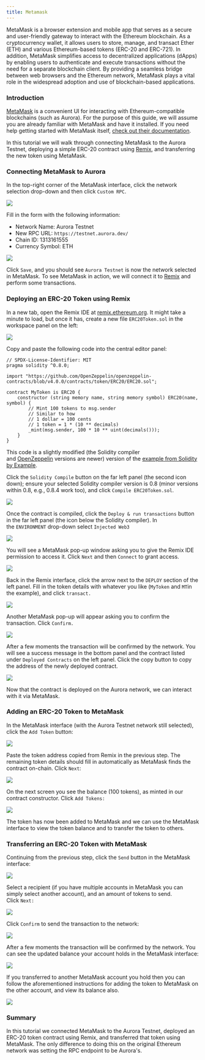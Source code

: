 ```yaml
---
title: Metamask
---
```

MetaMask is a browser extension and mobile app that serves as a secure and user-friendly gateway to interact with the Ethereum blockchain. As a cryptocurrency wallet, it allows users to store, manage, and transact Ether (ETH) and various Ethereum-based tokens (ERC-20 and ERC-721). In addition, MetaMask simplifies access to decentralized applications (dApps) by enabling users to authenticate and execute transactions without the need for a separate blockchain client. By providing a seamless bridge between web browsers and the Ethereum network, MetaMask plays a vital role in the widespread adoption and use of blockchain-based applications.

### Introduction[​](https://doc.aurora.dev/interact/metamask#introduction "Direct link to heading")

[MetaMask](https://metamask.io/) is a convenient UI for interacting with Ethereum-compatible blockchains (such as Aurora). For the purpose of this guide, we will assume you are already familiar with MetaMask and have it installed. If you need help getting started with MetaMask itself, [check out their documentation](https://metamask.io/faqs.html).

In this tutorial we will walk through connecting MetaMask to the Aurora Testnet, deploying a simple ERC-20 contract using [Remix](https://remix.ethereum.org/), and transferring the new token using MetaMask.

### Connecting MetaMask to Aurora[​](https://doc.aurora.dev/interact/metamask#connecting-metamask-to-aurora "Direct link to heading")

In the top-right corner of the MetaMask interface, click the network selection drop-down and then click `Custom RPC`.

![](https://www.datocms-assets.com/95026/1679469164-metamask_choose_network-0d3034f88dcd7bc92f61df7d1be9bb7c.png)

Fill in the form with the following information:

* Network Name: Aurora Testnet
* New RPC URL: `https://testnet.aurora.dev/`
* Chain ID: 1313161555
* Currency Symbol: ETH

![](https://www.datocms-assets.com/95026/1679469198-metamask_create_aurora_rpc-e61eab72f8fa70386b43ed3c1d403d11.png)

Click `Save`, and you should see `Aurora Testnet` is now the network selected in MetaMask. To see MetaMask in action, we will connect it to [Remix](https://remix.ethereum.org/) and perform some transactions.

### Deploying an ERC-20 Token using Remix[​](https://doc.aurora.dev/interact/metamask#deploying-an-erc-20-token-using-remix "Direct link to heading")

In a new tab, open the Remix IDE at [remix.ethereum.org](https://remix.ethereum.org/). It might take a minute to load, but once it has, create a new file `ERC20Token.sol` in the workspace panel on the left:

![](https://www.datocms-assets.com/95026/1679469248-remix_new_file-15cadba3e578d16df451448175231e8b.png)

Copy and paste the following code into the central editor panel:

```solidity
// SPDX-License-Identifier: MIT
pragma solidity ^0.8.0;

import "https://github.com/OpenZeppelin/openzeppelin-contracts/blob/v4.0.0/contracts/token/ERC20/ERC20.sol";

contract MyToken is ERC20 {
    constructor (string memory name, string memory symbol) ERC20(name, symbol) {
        // Mint 100 tokens to msg.sender
        // Similar to how
        // 1 dollar = 100 cents
        // 1 token = 1 * (10 ** decimals)
        _mint(msg.sender, 100 * 10 ** uint(decimals()));
    }
}
```

This code is a slightly modified (the Solidity compiler and [OpenZeppelin](https://openzeppelin.com/contracts/) versions are newer) version of the [example from Solidity by Example](https://solidity-by-example.org/app/erc20/).

Click the `Solidity Compile` button on the far left panel (the second icon down); ensure your selected Solidity compiler version is 0.8 (minor versions within 0.8, e.g., 0.8.4 work too), and click `Compile ERC20Token.sol`.

![](https://www.datocms-assets.com/95026/1679469384-remix_solidity_compile-1f459820c9caef73c47d3af1c87e71a6.png)

Once the contract is compiled, click the `Deploy & run transactions` button in the far left panel (the icon below the Solidity compiler). In the `ENVIRONMENT` drop-down select `Injected Web3`

![](https://www.datocms-assets.com/95026/1679469397-remix_injected_web3-dbb0d671a1703239451d7d4e133f68ba.png)

You will see a MetaMask pop-up window asking you to give the Remix IDE permission to access it. Click `Next` and then `Connect` to grant access.

![](https://www.datocms-assets.com/95026/1679469450-remix_connect_with_metamask-9d8214740f372d3b41e489cbe23c5884.png)

Back in the Remix interface, click the arrow next to the `DEPLOY` section of the left panel. Fill in the token details with whatever you like (`MyToken` and `MT`in the example), and click `transact.`

![](https://www.datocms-assets.com/95026/1679469541-remix_deploy_contract-6423d60330003a7ffc0dc28ee5cd8178.png)

Another MetaMask pop-up will appear asking you to confirm the transaction. Click `Confirm.`

![](https://www.datocms-assets.com/95026/1679469583-remix_deploy_contract_metamask_confirm-6b4f8c2a751ec4a4b6ad9df96584c623.png)

After a few moments the transaction will be confirmed by the network. You will see a success message in the bottom panel and the contract listed under `Deployed Contracts` on the left panel. Click the copy button to copy the address of the newly deployed contract.

![](https://www.datocms-assets.com/95026/1679469624-remix_deploy_contract_confirmed-59390e985747c30736f46356a88b4ff1.png)

Now that the contract is deployed on the Aurora network, we can interact with it via MetaMask.

### Adding an ERC-20 Token to MetaMask[​](https://doc.aurora.dev/interact/metamask#adding-an-erc-20-token-to-metamask "Direct link to heading")

In the MetaMask interface (with the Aurora Testnet network still selected), click the `Add Token` button:

![](https://www.datocms-assets.com/95026/1679469657-metamask_add_token_button-bab734e9daaa3f2ed163762334d7f67b.png)

Paste the token address copied from Remix in the previous step. The remaining token details should fill in automatically as MetaMask finds the contract on-chain. Click `Next`:

![](https://www.datocms-assets.com/95026/1679469702-metamask_add_token-aba3998a127e59aa23fa54f0c9261fd3.png)

On the next screen you see the balance (100 tokens), as minted in our contract constructor. Click `Add Tokens:`

![](https://www.datocms-assets.com/95026/1679469741-metamask_add_token_confirm-7de3a02b810088ad3e92616a1ede4302.png)

The token has now been added to MetaMask and we can use the MetaMask interface to view the token balance and to transfer the token to others.

### Transferring an ERC-20 Token with MetaMask[​](https://doc.aurora.dev/interact/metamask#transferring-an-erc-20-token-with-metamask "Direct link to heading")

Continuing from the previous step, click the `Send` button in the MetaMask interface:

![](https://www.datocms-assets.com/95026/1679469777-metamask_my_token-7cb2274862fa1761a4f09e4a4cf732a4.png)

Select a recipient (if you have multiple accounts in MetaMask you can simply select another account), and an amount of tokens to send. Click `Next:`

![](https://www.datocms-assets.com/95026/1679469840-metamask_send_my_token-225db13fcf5b816e3f054f512b40f439.png)

Click `Confirm` to send the transaction to the network:

![](https://www.datocms-assets.com/95026/1679469894-metamask_send_my_token_confirm-7c919aba75d05efe04f8be29210a129b.png)

After a few moments the transaction will be confirmed by the network. You can see the updated balance your account holds in the MetaMask interface:

![](https://www.datocms-assets.com/95026/1679469923-metamask_my_token_sent_account1-139c1b898d909970a81f111acd870d80.png)

If you transferred to another MetaMask account you hold then you can follow the aforementioned instructions for adding the token to MetaMask on the other account, and view its balance also.

![](https://www.datocms-assets.com/95026/1679469959-metamask_add_token_account2-2450b009a315943298fe01d52ecffb3e.png)

### Summary[​](https://doc.aurora.dev/interact/metamask#summary "Direct link to heading")

In this tutorial we connected MetaMask to the Aurora Testnet, deployed an ERC-20 token contract using Remix, and transferred that token using MetaMask. The only difference to doing this on the original Ethereum network was setting the RPC endpoint to be Aurora's.
